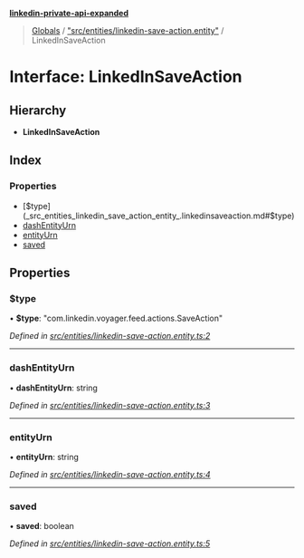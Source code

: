 **[linkedin-private-api-expanded](../README.md)**

> [Globals](../globals.md) / ["src/entities/linkedin-save-action.entity"](../modules/_src_entities_linkedin_save_action_entity_.md) / LinkedInSaveAction

# Interface: LinkedInSaveAction

## Hierarchy

* **LinkedInSaveAction**

## Index

### Properties

* [$type](_src_entities_linkedin_save_action_entity_.linkedinsaveaction.md#$type)
* [dashEntityUrn](_src_entities_linkedin_save_action_entity_.linkedinsaveaction.md#dashentityurn)
* [entityUrn](_src_entities_linkedin_save_action_entity_.linkedinsaveaction.md#entityurn)
* [saved](_src_entities_linkedin_save_action_entity_.linkedinsaveaction.md#saved)

## Properties

### $type

•  **$type**: \"com.linkedin.voyager.feed.actions.SaveAction\"

*Defined in [src/entities/linkedin-save-action.entity.ts:2](https://github.com/khanhtranngoccva/linkedin-private-api/blob/a93f067/src/entities/linkedin-save-action.entity.ts#L2)*

___

### dashEntityUrn

•  **dashEntityUrn**: string

*Defined in [src/entities/linkedin-save-action.entity.ts:3](https://github.com/khanhtranngoccva/linkedin-private-api/blob/a93f067/src/entities/linkedin-save-action.entity.ts#L3)*

___

### entityUrn

•  **entityUrn**: string

*Defined in [src/entities/linkedin-save-action.entity.ts:4](https://github.com/khanhtranngoccva/linkedin-private-api/blob/a93f067/src/entities/linkedin-save-action.entity.ts#L4)*

___

### saved

•  **saved**: boolean

*Defined in [src/entities/linkedin-save-action.entity.ts:5](https://github.com/khanhtranngoccva/linkedin-private-api/blob/a93f067/src/entities/linkedin-save-action.entity.ts#L5)*
